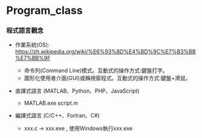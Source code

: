# Program_class

### 程式語言觀念
  + 作業系統(OS): https://zh.wikipedia.org/wiki/%E6%93%8D%E4%BD%9C%E7%B3%BB%E7%BB%9F 
    + 命令列(Command Line)模式。互動式的操作方式:鍵盤打字。
    + 圖形化使用者介面(GUI)或稱視窗程式。互動式的操作方式:鍵盤+滑鼠。

  + 直譯式語言 (MATLAB、Python、PHP、JavaScript)
    + MATLAB.exe script.m
  + 編譯式語言 (C/C++、Fortran、C#)
    + xxx.c -> xxx.exe  , 使用Windows執行xxx.exe 
